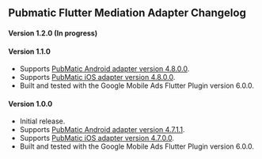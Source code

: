 ## Pubmatic Flutter Mediation Adapter Changelog

#### Version 1.2.0 (In progress)

#### Version 1.1.0
- Supports [PubMatic Android adapter version 4.8.0.0](https://github.com/googleads/googleads-mobile-android-mediation/blob/main/ThirdPartyAdapters/pubmatic/CHANGELOG.md#version-4800).
- Supports [PubMatic iOS adapter version 4.8.0.0](https://github.com/googleads/googleads-mobile-ios-mediation/blob/main/adapters/PubMatic/CHANGELOG.md#version-4800).
- Built and tested with the Google Mobile Ads Flutter Plugin version 6.0.0.

#### Version 1.0.0
- Initial release.
- Supports [PubMatic Android adapter version 4.7.1.1](https://github.com/googleads/googleads-mobile-android-mediation/blob/main/ThirdPartyAdapters/pubmatic/CHANGELOG.md#version-4711).
- Supports [PubMatic iOS adapter version 4.7.0.0](https://github.com/googleads/googleads-mobile-ios-mediation/blob/main/adapters/PubMatic/CHANGELOG.md#version-4700).
- Built and tested with the Google Mobile Ads Flutter Plugin version 6.0.0.
